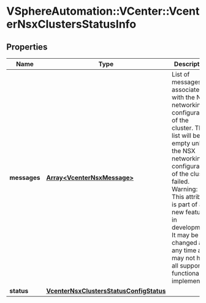 # VSphereAutomation::VCenter::VcenterNsxClustersStatusInfo

## Properties
Name | Type | Description | Notes
------------ | ------------- | ------------- | -------------
**messages** | [**Array&lt;VcenterNsxMessage&gt;**](VcenterNsxMessage.md) | List of messages associated with the NSX networking configuration of the cluster. This list will be empty unless the NSX networking configuration of the cluster failed. Warning: This attribute is part of a new feature in development. It may be changed at any time and may not have all supported functionality implemented. | 
**status** | [**VcenterNsxClustersStatusConfigStatus**](VcenterNsxClustersStatusConfigStatus.md) |  | 


